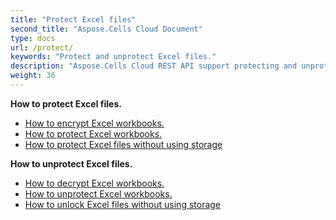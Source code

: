```yaml
---
title: "Protect Excel files"
second_title: "Aspose.Cells Cloud Document"
type: docs
url: /protect/
keywords: "Protect and unprotect Excel files."
description: "Aspose.Cells Cloud REST API support protecting and unprotecting Excel files. SDK support kinds of development languages. They include Android, C#, Go, Java, NodeJS, Perl, PHP, Python, Ruby, and swift."
weight: 36
---
```





**How to protect Excel files.**

- [How to encrypt Excel workbooks.](/cells/workbook/encrypt/)
- [How to protect Excel workbooks.](/cells/workbook/protect/)
- [How to protect Excel files without using storage](/cells/protect/without-using-storage/)

**How to unprotect Excel files.**

- [How to decrypt Excel workbooks.](/cells/workbook/decrypt/)
- [How to unprotect Excel workbooks.](/cells/workbook/unprotect/)
- [How to unlock Excel files without using storage](/cells/unlock/without-using-storage/)